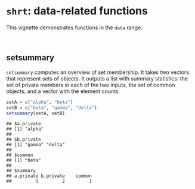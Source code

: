 # `shrt`: data-related functions

This vignette demonstrates functions in the `data` range.






&nbsp;
## setsummary

`setsummary` computes an overview of set membership. It takes two vectors that represent sets of objects. It outputs a list with summary statistics: the set of private members in each of the two inputs, the set of common objects, and a vector with the element counts. 


```r
setA = c("alpha", "beta")
setB = c("beta", "gamma", "delta")
setsummary(setA, setB)
```

```
## $a.private
## [1] "alpha"
## 
## $b.private
## [1] "gamma" "delta"
## 
## $common
## [1] "beta"
## 
## $summary
## a.private b.private    common 
##         1         2         1
```



